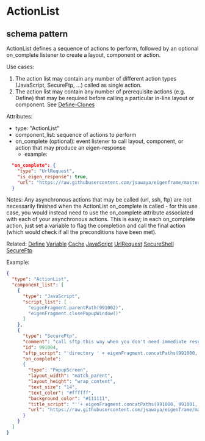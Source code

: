 # ActionList
## schema pattern

ActionList defines a sequence of actions to perform, followed by an optional on_complete listener to create a layout, component or action.

Use cases:
1) The action list may contain any number of different action types (JavaScript, SecureFtp, ...) called as single action.
2) The action list may contain any number of prerequisite actions (e.g. Define) that may be required before calling a particular in-line layout or component.  See [Define-Clones](../frames/define-clones.json)


Attributes:
* type: "ActionList"
* component_list: sequence of actions to perform
* on_complete (optional): event listener to call layout, component, or action that may produce an eigen-response
  - example:
```json
  "on_complete": {
    "type": "UrlRequest",
    "is_eigen_response": true,
    "url": "https://raw.githubusercontent.com/jsawaya/eigenframe/master/web/frames/playlist.json"
  }
```

Notes: Any asynchronous actions that may be called (url, ssh, ftp) are not necessarily finished when the ActionList on_complete is called - for this use case, you would instead need to use the on_complete attribute associated with each of your asynchronous actions.  This is easy; in each on_complete action, just set a variable to flag the completion and call the final action (which would check if all the preconditions have been met).  

Related:
[Define](Define.md) 
[Variable](Variable.md) 
[Cache](Cache.md) 
[JavaScript](JavaScript.md) 
[UrlRequest](UrlRequest.md) 
[SecureShell](SecureShell.md) 
[SecureFtp](SecureFtp.md)


Example:
```json
{
  "type": "ActionList",
  "component_list": [
    {
      "type": "JavaScript",
      "script_list": [
        "eigenFragment.parentPath(991002)",
        "eigenFragment.closePopupWindow()"
      ]
    },
    {
      "type": "SecureFtp",
      "comment": "call sftp this way when you don't need immediate results for a TextView",
      "id": 991004,
      "sftp_script": "'directory ' + eigenFragment.concatPaths(991000, 991001, 991002)",
      "on_complete":
      {
        "type": "PopupScreen",
        "layout_width": "match_parent",
        "layout_height": "wrap_content",
        "text_size": "14",
        "text_color": "#ffffff",
        "background_color": "#111111",
        "title_script": "''+ eigenFragment.concatPaths(991000, 991001, 991002)",
        "url": "https://raw.githubusercontent.com/jsawaya/eigenframe/master/web/frames/ssh-git-admin-listview.json"
      }
    }
  ]
}
```


